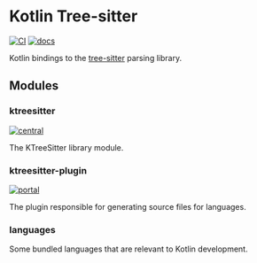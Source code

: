 # Kotlin Tree-sitter

[![CI][ci]](https://github.com/tree-sitter/kotlin-tree-sitter/actions/workflows/ci.yml)
[![docs][docs]](https://tree-sitter.github.io/kotlin-tree-sitter/)

Kotlin bindings to the [tree-sitter] parsing library.

## Modules

### ktreesitter

[![central][central]](https://central.sonatype.com/artifact/io.github.tree-sitter/ktreesitter)

The KTreeSitter library module.

### ktreesitter-plugin

[![portal][portal]](https://plugins.gradle.org/plugin/io.github.tree-sitter.ktreesitter-plugin)

The plugin responsible for generating source files for languages.

### languages

Some bundled languages that are relevant to Kotlin development.

[tree-sitter]: https://tree-sitter.github.io/tree-sitter/
[ci]: https://img.shields.io/github/actions/workflow/status/tree-sitter/kotlin-tree-sitter/ci.yml?logo=github&label=CI
[central]: https://img.shields.io/maven-central/v/io.github.tree-sitter/ktreesitter?logo=sonatype&label=Maven%20Central
[portal]: https://img.shields.io/gradle-plugin-portal/v/io.github.tree-sitter.ktreesitter-plugin?logo=gradle&label=Gradle%20Plugin%20Portal
[docs]: https://img.shields.io/github/deployments/tree-sitter/kotlin-tree-sitter/github-pages?logo=kotlin&label=API%20Docs
